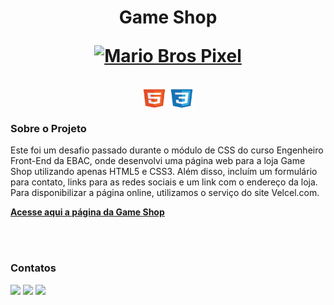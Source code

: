<h1 align="center">
  <p align="center">Game Shop</p>
  <a href="https://site-gameshop-murex-delta.vercel.app/" target:"_blank"><img src="https://media.giphy.com/media/BQso6EW8N8CpDCpTe8/giphy.gif" alt="Mario Bros Pixel"></a>
</h1>
<div style="display: inline_block"><br>
  <div align="center">
  <img align="center" alt="fde95-HTML" height="30" width="40" src="https://raw.githubusercontent.com/devicons/devicon/master/icons/html5/html5-original.svg">
  <img align="center" alt="fde95-CSS" height="30" width="40" src="https://raw.githubusercontent.com/devicons/devicon/master/icons/css3/css3-original.svg">
  </div>
</div>

<h3> Sobre o Projeto </h3>
<p>Este foi um desafio passado durante o módulo de CSS do curso Engenheiro Front-End da EBAC, onde desenvolvi uma página web para a loja Game Shop utilizando apenas HTML5 e CSS3. Além disso, incluím um formulário para contato, links para as redes sociais e um link com o endereço da loja. Para disponibilizar a página online, utilizamos o serviço do site Velcel.com.</p>


<a href="https://site-gameshop-murex-delta.vercel.app/"><b>Acesse aqui a página da Game Shop</b></a>

<br></br>

<h3>Contatos</h3>
<div style="display: inline_block">
 <a href="https://instagram.com/fde.95" target="_blank"><img src="https://img.shields.io/badge/Instagram-E4405F?style=for-the-badge&logo=instagram&logoColor=white" target="_blank"></a>
 <a href = "mailto:fdespinoza95@gmail.com"><img src="https://img.shields.io/badge/Gmail-D14836?style=for-the-badge&logo=gmail&logoColor=white" target="_blank"></a>
 <a href="https://www.linkedin.com/in/fde95" target="_blank"><img src="https://img.shields.io/badge/LinkedIn-0077B5?style=for-the-badge&logo=linkedin&logoColor=white" target="_blank"></a> 
</div>
